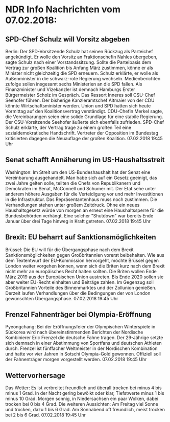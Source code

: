 # NDR Info Nachrichten vom 07.02.2018:


## SPD-Chef Schulz will Vorsitz abgeben
Berlin: Der SPD-Vorsitzende Schulz hat seinen Rückzug als Parteichef angekündigt. Er wolle den Vorsitz an Fraktionschefin Nahles übergeben, sagte Schulz nach einer Vorstandssitzung. Sollte die Parteibasis dem Vertrag zur großen Koalition bis Anfang März zustimmen, könne er als Minister nicht gleichzeitig die SPD erneuern. Schulz erklärte, er wolle als Außenminister in die schwarz-rote Regierung wechseln. Medienberichten zufolge sollen insgesamt sechs Ministerien an die SPD fallen. Als Finanzminister und Vizekanzler ist demnach Hamburgs Erster Bürgermeister Scholz im Gespräch. Das Ressort Inneres soll CSU-Chef Seehofer führen. Der bisherige Kanzleramtschef Altmaier von der CDU könnte Wirtschaftsminister werden. Union und SPD hatten sich heute Vormittag auf den Koalitionsvertrag verständigt. CDU-Chefin Merkel sagte, die Vereinbarungen seien eine solide Grundlage für eine stabile Regierung. Der CSU-Vorsitzende Seehofer äußerte sich ebenfalls zufrieden. SPD-Chef Schulz erklärte, der Vertrag trage zu einem großen Teil eine sozialdemokratische Handschrift. Vertreter der Opposition im Bundestag kritisierten dagegen die Neuauflage der großen Koalition. 07.02.2018 19:45 Uhr 

## Senat schafft Annäherung im US-Haushaltsstreit
Washington: Im Streit um den US-Bundeshaushalt hat der Senat eine Vereinbarung ausgehandelt. Man habe sich auf ein Gesetz geeinigt, das zwei Jahre gelten solle, teilten die Chefs von Republikanern und Demokraten im Senat, McConnell und Schumer mit. Der Etat sehe unter anderem höhere Ausgaben für die Verteidigung vor und mehr Investitionen in die Infrastruktur. Das Repräsentantenhaus muss noch zustimmen. Die Verhandlungen stehen unter großem Zeitdruck. Ohne ein neues Haushaltsgesetz würde von morgen an erneut eine Haushaltssperre für die Bundesbehörden verhängt. Eine solcher "Shutdown" war bereits Ende Januar über drei Tage hinweg in Kraft getreten. 07.02.2018 19:45 Uhr 

## Brexit: EU beharrt auf Sanktionsmöglichkeiten
Brüssel: Die EU will für die Übergangsphase nach dem Brexit Sanktionsmöglichkeiten gegen Großbritannien vorerst beibehalten. Wie aus dem Textentwurf der EU-Kommission hervorgeht, möchte Brüssel gegen London weiter vorgehen können, wenn sich die Briten kurz nach dem Brexit nicht mehr an europäisches Recht halten sollten. Die Briten wollen Ende März 2019 aus der Europäischen Union austreten. Bis Ende 2020 sollen sie aber weiter EU-Recht einhalten und Beiträge zahlen. Im Gegenzug soll Großbritannien Vorteile des Binnenmarktes und der Zollunion genießen. Derzeit laufen Verhandlungen über die Bedingungen der von London gewünschten Übergangsphase. 07.02.2018 19:45 Uhr 

## Frenzel Fahnenträger bei Olympia-Eröffnung
Pyeongchang:	Bei der Eröffnungsfeier der Olympischen Winterspiele in Südkorea wird nach übereinstimmenden Berichten der Nordische Kombinierer Eric Frenzel die deutsche Fahne tragen. Der 29-Jährige setzte sich demnach in einer Abstimmung von Sportfans und deutschen Athleten durch. Frenzel ist fünffacher Weltmeister in der Nordischen Kombination und hatte vor vier Jahren in Sotschi Olympia-Gold gewonnen. Offiziell soll der Fahnenträger morgen vorgestellt werden. 07.02.2018 19:45 Uhr 

## Wettervorhersage
Das Wetter: Es ist verbreitet freundlich und überall trocken bei minus 4 bis minus 1 Grad. In der Nacht gering bewölkt oder klar, Tiefstwerte minus 1 bis minus 10 Grad. Morgen sonnig, in Niedersachsen ein paar Wolken, dabei trocken bei 0 bis 4 Grad. Die weiteren Aussichten: Am Freitag viel Sonne und trocken, dazu 1 bis 6 Grad. Am Sonnabend oft freundlich, meist trocken bei 2 bis 6 Grad. 07.02.2018 19:45 Uhr 
